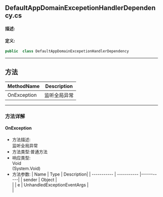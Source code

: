 ## DefaultAppDomainExcepetionHandlerDependency.cs 


#### 描述:





#### 定义: 
``` csharp
public  class DefaultAppDomainExcepetionHandlerDependency
```
---
## 方法 
| MethodName      | Description | 
| ----------- | ----------- |
| OnException | 监听全局异常 |
---
### 方法详解 
####  OnException
* 方法描述:<br> 监听全局异常
* 方法类型:普通方法
* 响应类型:<br> Void <br> (System.Void)
* 方法参数:
| Name      | Type | Description|
| ----------- | ----------- |-----------|
| sender | Object |<br> |
| e | UnhandledExceptionEventArgs |<br> |
